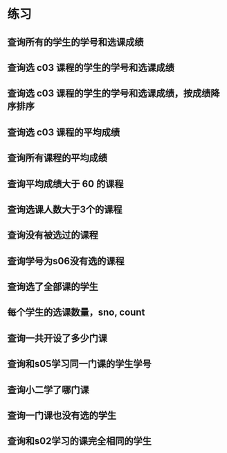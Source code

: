 # 练习

## 查询所有的学生的学号和选课成绩

## 查询选 c03 课程的学生的学号和选课成绩

## 查询选 c03 课程的学生的学号和选课成绩，按成绩降序排序

## 查询选 c03 课程的平均成绩

## 查询所有课程的平均成绩

## 查询平均成绩大于 60 的课程

## 查询选课人数大于3个的课程

## 查询没有被选过的课程

## 查询学号为s06没有选的课程

## 查询选了全部课的学生

## 每个学生的选课数量，sno, count

## 查询一共开设了多少门课

## 查询和s05学习同一门课的学生学号

## 查询小二学了哪门课

## 查询一门课也没有选的学生

## 查询和s02学习的课完全相同的学生
